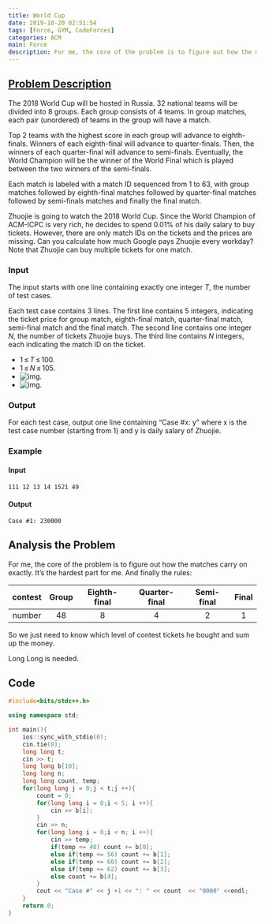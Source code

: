 ```yaml
---
title: World Cup
date: 2019-10-20 02:51:54
tags: [Force, GYM, CodeForces]
categories: ACM
main: Force
description: For me, the core of the problem is to figure out how the matches carry on exactly. It's the hardest part for me.
---
```


## [Problem Description](https://codeforces.com/gym/101775/problem/M)

The 2018 World Cup will be hosted in Russia. 32 national teams will be divided into 8 groups. Each group consists of 4 teams. In group matches, each pair (unordered) of teams in the group will have a match.

<!--more-->

Top 2 teams with the highest score in each group will advance to eighth-finals. Winners of each eighth-final will advance to quarter-finals. Then, the winners of each quarter-final will advance to semi-finals. Eventually, the World Champion will be the winner of the World Final which is played between the two winners of the semi-finals.

Each match is labeled with a match ID sequenced from 1 to 63, with group matches followed by eighth-final matches followed by quarter-final matches followed by semi-finals matches and finally the final match.

Zhuojie is going to watch the 2018 World Cup. Since the World Champion of ACM-ICPC is very rich, he decides to spend 0.01% of his daily salary to buy tickets. However, there are only match IDs on the tickets and the prices are missing. Can you calculate how much Google pays Zhuojie every workday? Note that Zhuojie can buy multiple tickets for one match.

### Input

The input starts with one line containing exactly one integer *T*, the number of test cases.

Each test case contains 3 lines. The first line contains 5 integers, indicating the ticket price for group match, eighth-final match, quarter-final match, semi-final match and the final match. The second line contains one integer *N*, the number of tickets Zhuojie buys. The third line contains *N* integers, each indicating the match ID on the ticket.

- 1 ≤ *T* ≤ 100.
- 1 ≤ *N* ≤ 105.
- ![img](https://vj.z180.cn/3c8ec44c47388d1d1af338be6335adb2?v=1571201984).
- ![img](https://vj.z180.cn/c855342a7353e6a8e76049969985a9ff?v=1571201984).

### Output

For each test case, output one line containing “Case #x: y” where x is the test case number (starting from 1) and y is daily salary of Zhuojie.

### Example

#### Input

```
111 12 13 14 1521 49
```

#### Output

```
Case #1: 230000
```

## Analysis the Problem

For me, the core of the problem is to figure out how the matches carry on exactly. It’s the hardest part for me. And finally the rules:

| contest | Group | Eighth-final | Quarter-final | Semi-final | Final |
| :-----: | :---: | :----------: | :-----------: | :--------: | :---: |
| number  |  48   |      8       |       4       |     2      |   1   |

So we just need to know which level of contest tickets he bought and sum up the money.

Long Long is needed.

## Code

```c++
#include<bits/stdc++.h>

using namespace std;

int main(){
	ios::sync_with_stdio(0);
	cin.tie(0);
	long long t;
	cin >> t;
	long long b[10];
	long long n;
	long long count, temp;
	for(long long j = 0;j < t;j ++){
		count = 0;
		for(long long i = 0;i < 5; i ++){
			cin >> b[i];
		}
		cin >> n;
		for(long long i = 0;i < n; i ++){
			cin >> temp;
			if(temp <= 48) count += b[0];
			else if(temp <= 56) count += b[1];
			else if(temp <= 60) count += b[2];
			else if(temp <= 62) count += b[3];
			else count += b[4];
		}
		cout << "Case #" << j +1 << ": " << count  << "0000" <<endl;
	}
	return 0;
}
```